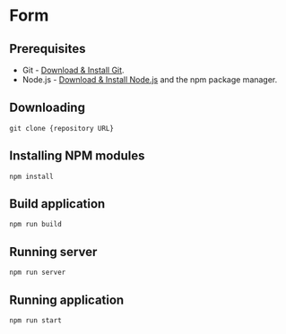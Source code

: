 # Form

## Prerequisites

- Git - [Download & Install Git](https://git-scm.com/downloads).
- Node.js - [Download & Install Node.js](https://nodejs.org/en/download/) and the npm package manager.

## Downloading

```
git clone {repository URL}
```

## Installing NPM modules

```
npm install
```

## Build application

```
npm run build
```

## Running server

```
npm run server
```

## Running application

```
npm run start
```